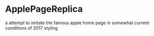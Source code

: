 # ApplePageReplica
a attempt to imitate the famous apple home page in somewhat current conditions of 2017 styling 
